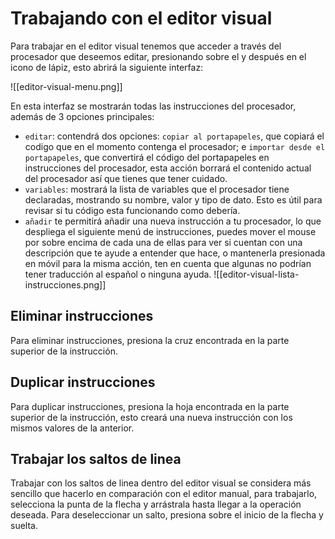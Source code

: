 # Trabajando con el editor visual

Para trabajar en el editor visual tenemos que acceder a través del procesador que deseemos editar, presionando sobre el y después en el icono de lápiz, esto abrirá la siguiente interfaz:

![[editor-visual-menu.png]]

En esta interfaz se mostrarán todas las instrucciones del procesador, además de 3 opciones principales:

* `editar`: contendrá dos opciones: `copiar al portapapeles`, que copiará el codigo que en el momento contenga el procesador; e `importar desde el portapapeles`, que convertirá el código del portapapeles en instrucciones del procesador, esta acción borrará el contenido actual del procesador así que tienes que tener cuidado.
* `variables`:  mostrará la lista de variables que el procesador tiene declaradas, mostrando su nombre, valor y tipo de dato. Esto es útil para revisar si tu código esta funcionando como debería.
* `añadir` te permitirá añadir una nueva instrucción a tu procesador, lo que despliega el siguiente menú de instrucciones, puedes mover el mouse por sobre encima de cada una de ellas para ver si cuentan con una descripción que te ayude a entender que hace, o mantenerla presionada en móvil para la misma acción, ten en cuenta que algunas no podrían tener traducción al español o ninguna ayuda. ![[editor-visual-lista-instrucciones.png]]


## Eliminar instrucciones

Para eliminar instrucciones, presiona la cruz encontrada en la parte superior de la instrucción.

## Duplicar instrucciones

Para duplicar instrucciones, presiona la hoja encontrada en la parte superior de la instrucción, esto creará una nueva instrucción con los mismos valores de la anterior.

## Trabajar los saltos de linea

Trabajar con los saltos de linea dentro del editor visual se considera más sencillo que hacerlo en comparación con el editor manual, para trabajarlo, selecciona la punta de la flecha y arrástrala hasta llegar a la operación deseada. Para deseleccionar un salto, presiona sobre el inicio de la flecha y suelta.
